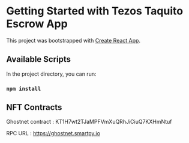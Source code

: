 # Getting Started with Tezos Taquito Escrow App

This project was bootstrapped with [Create React App](https://github.com/facebook/create-react-app).

## Available Scripts

In the project directory, you can run:

### `npm install`

## NFT Contracts

Ghostnet contract : KT1H7wt2TJaMPFVmXuQRhJiCiuQ7KXHmNtuf

RPC URL : https://ghostnet.smartpy.io

